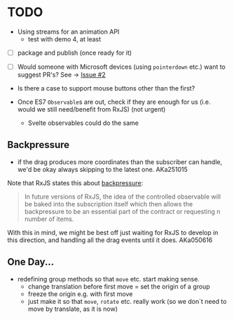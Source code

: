 # TODO

- Using streams for an animation API
  - test with demo 4, at least

- [ ] package and publish (once ready for it)

- [ ] Would someone with Microsoft devices (using `pointerdown` etc.) want to suggest PR's? See -> [Issue #2](https://github.com/akauppi/svg.rx.js/issues/2)

- Is there a case to support mouse buttons other than the first?

- Once ES7 `Observable`s are out, check if they are enough for us (i.e. would we still need/benefit from RxJS) (not urgent)
  - Svelte observables could do the same
  
## Backpressure 

- if the drag produces more coordinates than the subscriber can handle, we'd be okay always skipping to the latest one. AKa251015
  
Note that RxJS states this about [backpressure](https://github.com/Reactive-Extensions/RxJS/blob/master/doc/gettingstarted/backpressure.md#future-work):

>In future versions of RxJS, the idea of the controlled observable will be baked into the subscription itself which then allows the backpressure to be an essential part of the contract or requesting n number of items.

With this in mind, we might be best off just waiting for RxJS to develop in this direction, and handling all the drag events until it does. AKa050616

## One Day...

- redefining group methods so that `move` etc. start making sense.
  - change translation before first move = set the origin of a group
  - freeze the origin e.g. with first move
  - just make it so that `move`, `rotate` etc. really work (so we don`t need to move by translate, as it is now)
 
